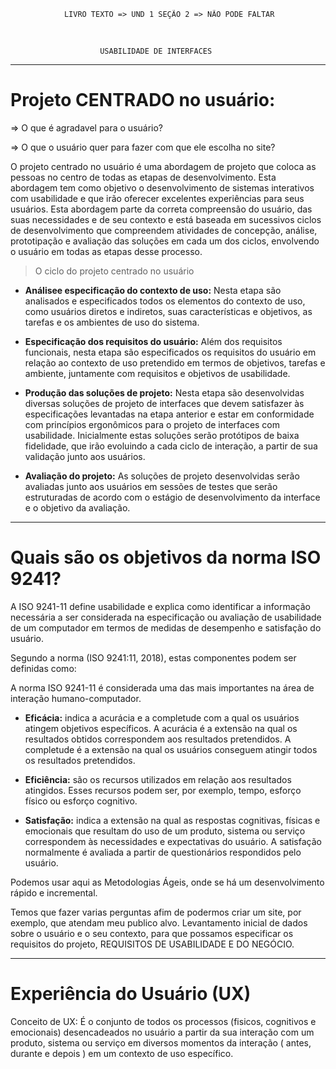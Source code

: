                 LIVRO TEXTO => UND 1 SEÇÃO 2 => NÃO PODE FALTAR

<br>

                        USABILIDADE DE INTERFACES
---
<h1>Projeto CENTRADO no usuário:</h1> 

<p>=> O que é agradavel para o usuário? 
<p>=> O que o usuário quer para fazer com que ele escolha no site?

O projeto centrado no usuário é uma abordagem de projeto que coloca as pessoas no centro de todas as etapas de desenvolvimento. Esta abordagem tem como objetivo o desenvolvimento de sistemas interativos com usabilidade e que irão oferecer excelentes experiências para seus usuários. Esta abordagem parte da correta compreensão do usuário, das suas necessidades e de seu contexto e está baseada em sucessivos ciclos de desenvolvimento que compreendem atividades de concepção, análise, prototipação e avaliação das soluções em cada um dos ciclos, envolvendo o usuário em todas as etapas desse processo.

> O ciclo do projeto centrado no usuário

* <b>Análisee especificação do contexto de uso:</b> Nesta etapa são analisados e especificados todos os elementos do contexto de uso, como usuários diretos e indiretos, suas características e objetivos, as tarefas e os ambientes de uso do sistema. 

* <b>Especificação dos requisitos do usuário:</b> Além dos requisitos funcionais, nesta etapa são especificados os requisitos do usuário em relação ao contexto de uso pretendido em termos de objetivos, tarefas e ambiente, juntamente com requisitos e objetivos de usabilidade. 

* <b>Produção das soluções de projeto:</b> Nesta etapa são desenvolvidas diversas soluções de projeto de interfaces que devem satisfazer às especificações levantadas na etapa anterior e estar em conformidade com princípios ergonômicos para o projeto de interfaces com usabilidade. Inicialmente estas soluções serão protótipos de baixa fidelidade, que irão evoluindo a cada ciclo de interação, a partir de sua validação junto aos usuários.

* <b>Avaliação do projeto:</b> As soluções de projeto desenvolvidas serão avaliadas junto aos usuários em sessões de testes que serão estruturadas de acordo com o estágio de desenvolvimento da interface e o objetivo da avaliação.


--- 
<h1>Quais são os objetivos da norma ISO 9241?</h1>

A ISO 9241-11 define usabilidade e explica como identificar a informação necessária a ser considerada na especificação ou avaliação de usabilidade de um computador em termos de medidas de desempenho e satisfação do usuário.

Segundo a norma (ISO 9241:11, 2018), estas componentes podem ser definidas como:

A norma ISO 9241-11 é considerada uma das mais importantes na área de interação humano-computador.

* <b>Eficácia:</b> indica a acurácia e a completude com a qual os usuários atingem objetivos específicos. A acurácia é a extensão na qual os resultados obtidos correspondem aos resultados pretendidos. A completude é a extensão na qual os usuários conseguem atingir todos os resultados pretendidos. 

* <b>Eficiência:</b> são os recursos utilizados em relação aos resultados atingidos. Esses recursos podem ser, por exemplo, tempo, esforço físico ou esforço cognitivo. 

* <b>Satisfação:</b> indica a extensão na qual as respostas cognitivas, físicas e emocionais que resultam do uso de um produto, sistema ou serviço correspondem às necessidades e expectativas do usuário. A satisfação normalmente é avaliada a partir de questionários respondidos pelo usuário.

Podemos usar aqui as Metodologias Ágeis, onde se há um desenvolvimento rápido e incremental. 

Temos que fazer varias perguntas afim de podermos criar um site, por exemplo, que atendam meu publico alvo. Levantamento inicial de dados sobre o usuário e o seu contexto, para que possamos especificar os requisitos do projeto, REQUISITOS DE USABILIDADE E DO NEGÓCIO.

---
<h1>Experiência do Usuário (UX)</h1>

Conceito de UX: É o conjunto de todos os processos (fisicos, cognitivos e emocionais) desencadeados no usuário a partir da sua interação com um produto, sistema ou serviço em diversos momentos da interação ( antes, durante e depois ) em um contexto de uso específico.




